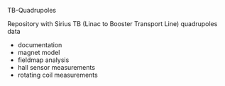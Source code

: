 TB-Quadrupoles

Repository with Sirius TB (Linac to Booster Transport Line) quadrupoles data

- documentation
- magnet model
- fieldmap analysis
- hall sensor measurements
- rotating coil measurements
